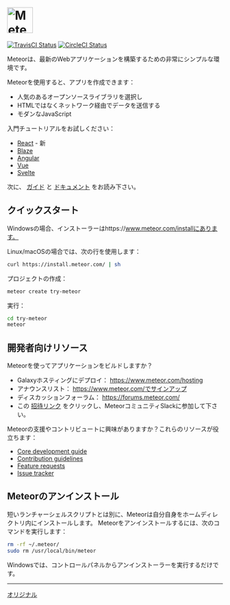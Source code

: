 # <a href='https://www.meteor.com'><img src='https://user-images.githubusercontent.com/841294/26841702-0902bbee-4af3-11e7-9805-0618da66a246.png' height='60' alt='Meteor'></a>

[![TravisCI Status](https://travis-ci.org/meteor/meteor.svg?branch=devel)](https://travis-ci.org/meteor/meteor)
[![CircleCI Status](https://circleci.com/gh/meteor/meteor/tree/devel.svg?style=shield&circle-token=c2d3c041506bd493ef3795ffa4448684cfce97b8)](https://circleci.com/gh/meteor/meteor/tree/devel)

Meteorは、最新のWebアプリケーションを構築するための非常にシンプルな環境です。

Meteorを使用すると、アプリを作成できます：

* 人気のあるオープンソースライブラリを選択し
* HTMLではなくネットワーク経由でデータを送信する
* モダンなJavaScript

入門チュートリアルをお試しください：
 * [React](https://react-tutorial.meteor.com) - 新
 * [Blaze](https://www.meteor.com/tutorials/blaze/creating-an-app)
 * [Angular](https://www.meteor.com/tutorials/angular/creating-an-app)
 * [Vue](https://www.meteor.com/tutorials/vue/creating-an-app)
 * [Svelte](https://www.meteor.com/tutorials/svelte/creating-an-app)

次に、 [ガイド](https://guide.meteor.com) と [ドキュメント](https://docs.meteor.com/) をお読み下さい。

## クイックスタート

Windowsの場合、インストーラーはhttps://www.meteor.com/installにあります。

Linux/macOSの場合では、次の行を使用します：

```bash
curl https://install.meteor.com/ | sh
```

プロジェクトの作成：

```bash
meteor create try-meteor
```

実行：

```bash
cd try-meteor
meteor
```

## 開発者向けリソース

Meteorを使ってアプリケーションをビルドしますか？

* Galaxyホスティングにデプロイ： https://www.meteor.com/hosting
* アナウンスリスト： https://www.meteor.com/でサインアップ
* ディスカッションフォーラム： https://forums.meteor.com/
* この [招待リンク](https://join.slack.com/t/meteor-community/shared_invite/enQtODA0NTU2Nzk5MTA3LWY5NGMxMWRjZDgzYWMyMTEyYTQ3MTcwZmU2YjM5MTY3MjJkZjQ0NWRjOGZlYmIxZjFlYTA5Mjg4OTk3ODRiOTc) をクリックし、MeteorコミュニティSlackに参加して下さい。


Meteorの支援やコントリビュートに興味がありますか？これらのリソースが役立ちます：

* [Core development guide](DEVELOPMENT.md)
* [Contribution guidelines](CONTRIBUTING.md)
* [Feature requests](https://github.com/meteor/meteor-feature-requests/)
* [Issue tracker](https://github.com/meteor/meteor/issues)

## Meteorのアンインストール

短いランチャーシェルスクリプトとは別に、Meteorは自分自身をホームディレクトリ内にインストールします。
Meteorをアンインストールするには、次のコマンドを実行します：

```bash
rm -rf ~/.meteor/
sudo rm /usr/local/bin/meteor
```

Windowsでは、コントロールパネルからアンインストーラーを実行するだけです。

---
[オリジナル](https://github.com/meteor/meteor/blob/devel/README.md)
